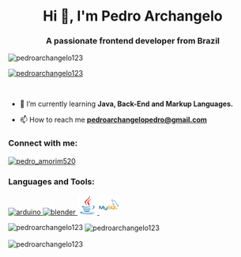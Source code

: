<h1 align="center">Hi 👋, I'm Pedro Archangelo</h1>
<h3 align="center">A passionate frontend developer from Brazil</h3>

<p align="left"> <img src="https://komarev.com/ghpvc/?username=pedroarchangelo123&label=Profile%20views&color=0e75b6&style=flat" alt="pedroarchangelo123" /> </p>

<p align="left"> <a href="https://github.com/ryo-ma/github-profile-trophy"><img src="https://github-profile-trophy.vercel.app/?username=pedroarchangelo123" alt="pedroarchangelo123" /></a> </p>

<p align="left"> <a href="https://twitter.com/" target="blank"><img src="https://img.shields.io/twitter/follow/?logo=twitter&style=for-the-badge" alt="" /></a> </p>

- 🌱 I’m currently learning **Java, Back-End and Markup Languages.**

- 📫 How to reach me **pedroarchangelopedro@gmail.com**

<h3 align="left">Connect with me:</h3>
<p align="left">
<a href="https://instagram.com/pedro_amorim520" target="blank"><img align="center" src="https://raw.githubusercontent.com/rahuldkjain/github-profile-readme-generator/master/src/images/icons/Social/instagram.svg" alt="pedro_amorim520" height="30" width="40" /></a>
</p>

<h3 align="left">Languages and Tools:</h3>
<p align="left"> <a href="https://www.arduino.cc/" target="_blank" rel="noreferrer"> <img src="https://cdn.worldvectorlogo.com/logos/arduino-1.svg" alt="arduino" width="40" height="40"/> </a> <a href="https://www.blender.org/" target="_blank" rel="noreferrer"> <img src="https://download.blender.org/branding/community/blender_community_badge_white.svg" alt="blender" width="40" height="40"/> </a> <a href="https://www.java.com" target="_blank" rel="noreferrer"> <img src="https://raw.githubusercontent.com/devicons/devicon/master/icons/java/java-original.svg" alt="java" width="40" height="40"/> </a> <a href="https://www.mysql.com/" target="_blank" rel="noreferrer"> <img src="https://raw.githubusercontent.com/devicons/devicon/master/icons/mysql/mysql-original-wordmark.svg" alt="mysql" width="40" height="40"/> </a> </p>

<p><img align="left" src="https://github-readme-stats.vercel.app/api/top-langs?username=pedroarchangelo123&show_icons=true&locale=en&layout=compact" alt="pedroarchangelo123" /></p>

<p>&nbsp;<img align="center" src="https://github-readme-stats.vercel.app/api?username=pedroarchangelo123&show_icons=true&locale=en" alt="pedroarchangelo123" /></p>

<p><img align="center" src="https://github-readme-streak-stats.herokuapp.com/?user=pedroarchangelo123&" alt="pedroarchangelo123" /></p>
